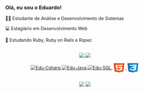 ### Olá, eu sou o Eduardo!

👨‍🎓 Estudante de Análise e Desenvolvimento de Sistemas

💻 Estagiário em Desenvolvimento Web

📔 Estudando Ruby, Ruby on Rails e Rspec

##

<div align="center">
  <a href="https://github.com/efsiqueira">
  <img width="300px" align="center" src="https://github-readme-stats.vercel.app/api?username=efsiqueira&show_icons=true&theme=dracula&include_all_commits=true&count_private=true"/>
  <img width="300px" align="center" src="https://github-readme-stats.vercel.app/api/top-langs/?username=efsiqueira&layout=compact&langs_count=7&theme=dracula"/>
</div>
<div style="display: inline_block" align="center"><br>
  <img align="center" alt="Edu-Csharp" height="30" width="40" src="https://cdn.jsdelivr.net/gh/devicons/devicon/icons/csharp/csharp-plain.svg">
  <img align="center" alt="Edu-Java" height="30" width="40" src="https://cdn.jsdelivr.net/gh/devicons/devicon/icons/java/java-original.svg">
  <img align="center" alt="Edu-SQL" height="30" width="40" src="https://cdn.jsdelivr.net/gh/devicons/devicon/icons/microsoftsqlserver/microsoftsqlserver-plain.svg">
  <img align="center" alt="Edu-HTML" height="30" width="40" src="https://raw.githubusercontent.com/devicons/devicon/master/icons/html5/html5-original.svg">
  <img align="center" alt="Edu-CSS" height="30" width="40" src="https://raw.githubusercontent.com/devicons/devicon/master/icons/css3/css3-original.svg">
  
</div>
  
  ##
  
<div align="center">
  
  <a href="https://instagram.com/edu_fsilvaa" target="_blank"><img src="https://img.shields.io/badge/-Instagram-%23E4405F?style=for-the-badge&logo=instagram&logoColor=white" target="_blank"></a>
  <a href="https://www.linkedin.com/in/eduardo-felipe-da-silva-siqueira/" target="_blank"><img src="https://img.shields.io/badge/-LinkedIn-%230077B5?style=for-the-badge&logo=linkedin&logoColor=white" target="_blank"></a> 
 
</div>
